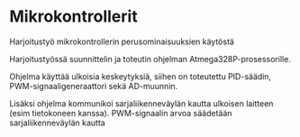 
# Mikrokontrollerit

Harjoitustyö mikrokontrollerin perusominaisuuksien käytöstä

Harjoitustyössä suunnittelin ja toteutin ohjelman Atmega328P-prosessorille. 

Ohjelma käyttää ulkoisia keskeytyksiä, siihen on toteutettu PID-säädin, PWM-signaaligeneraattori sekä AD-muunnin.

Lisäksi ohjelma kommunikoi sarjaliikenneväylän kautta ulkoisen laitteen (esim tietokoneen kanssa).
PWM-signaalin arvoa säädetään sarjaliikenneväylän kautta

